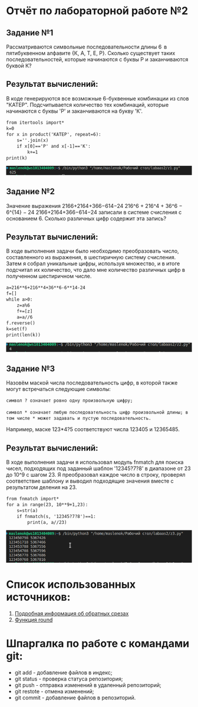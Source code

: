 # Отчёт по лабораторной работе №2

## Задание №1
Рассматриваются символьные последовательности длины 6  в пятибуквенном алфавите {К, А, Т, Е, Р}. Сколько существует таких последовательностей, которые начинаются с буквы Р и заканчиваются буквой К?
## Результат вычислений: 
В коде генерируются все возможные 6-буквенные комбинации из слов "КАТЕР". Подсчитывается количество тех комбинаций, которые начинаются с буквы 'Р' и заканчиваются на букву 'К'.
```
from itertools import*
k=0
for x in product('КАТЕР', repeat=6):
    s=''.join(x)
    if x[0]=='Р' and x[-1]=='К':
        k+=1
print(k)
```

![](https://github.com/manabreako/python/blob/main/labaas2/sreens/1.png)

## Задание №2
Значение выражения 2166+2164+366−614−24 216^6 + 216^4 + 36^6 − 6^{14} − 24 2166+2164+366−614−24 записали в системе счисления с основанием 6. Сколько различных цифр содержит эта запись?
## Результат вычислений:
В ходе выполнения задачи было необходимо преобразовать число, составленного из выражения, в шестиричную систему счисления. Затем я собрал уникальные цифры, используя множество, и в итоге подсчитал их количество, что дало мне количество различных цифр в полученном шестиричном числе.
```
a=216**6+216**4+36**6-6**14-24
f=[]
while a>0:
    z=a%6
    f+=[z]
    a=a//6
f.reverse()
k=set(f)
print(len(k))
```
![](https://github.com/manabreako/python/blob/main/labaas2/sreens/2.png)

## Задание №3
Назовём маской числа последовательность цифр, в которой также могут встречаться следующие символы:

    символ ? означает ровно одну произвольную цифру;

    символ * означает любую последовательность цифр произвольной длины; в том числе * может задавать и пустую последовательность.

Например, маске 123*4?5 соответствуют числа 123405 и 12365485.
## Результат вычислений:
В ходе выполнения задачи я использовал модуль fnmatch для поиска чисел, подходящих под заданный шаблон '12345?7?8' в диапазоне от 23 до 10^9 с шагом 23. Я преобразовал каждое число в строку, проверял соответствие шаблону и выводил подходящие значения вместе с результатом деления на 23.
```
from fnmatch import*
for a in range(23, 10**9+1,23):
    s=str(a)
    if fnmatch(s, '12345?7?8')==1:
        print(a, a//23)
```
![](https://github.com/manabreako/python/blob/main/labaas2/sreens/3.png)


# Список использованных источников: 
1) [Подробная информация об обратных срезах](https://clck.ru/MfEMS)
2) [Функция round](https://docs.python.org/3/search.html?q=round)

# Шпаргалка по работе с командами git:
* git add - добавление файлов в индекс;
* git status - проверка статуса репозитория;
* git push - отправка изменений в удаленный репозиторий;
* git restote - отмена изменений;
* git commit - добавление файлов в репозиторий.
